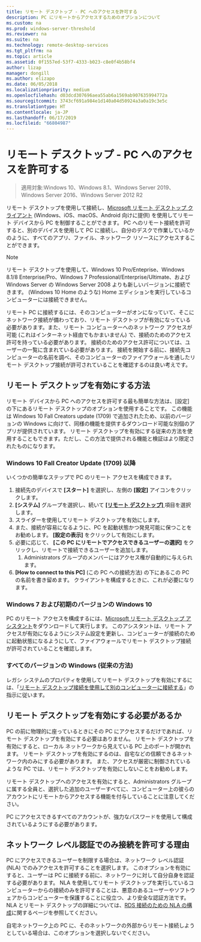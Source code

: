 ```yaml
---
title: リモート デスクトップ - PC へのアクセスを許可する
description: PC にリモートからアクセスするためのオプションについて
ms.custom: na
ms.prod: windows-server-threshold
ms.reviewer: na
ms.suite: na
ms.technology: remote-desktop-services
ms.tgt_pltfrm: na
ms.topic: article
ms.assetid: 0f1557ed-53f7-4333-b023-c8e0f4b58bf4
author: lizap
manager: dongill
ms.author: elizapo
ms.date: 06/05/2018
ms.localizationpriority: medium
ms.openlocfilehash: d03dcd307696aea55ab6a1569ab907635994772a
ms.sourcegitcommit: 3743cf691a984e1d140a04d50924a3a0a19c3e5c
ms.translationtype: HT
ms.contentlocale: ja-JP
ms.lasthandoff: 06/17/2019
ms.locfileid: "66804987"
---
```

# <a name="remote-desktop---allow-access-to-your-pc"></a>リモート デスクトップ - PC へのアクセスを許可する

>適用対象:Windows 10、Windows 8.1、Windows Server 2019、Windows Server 2016、Windows Server 2012 R2

リモート デスクトップを使用して接続し、[Microsoft リモート デスクトップ クライアント](remote-desktop-clients.md) (Windows、iOS、macOS、Android 向けに提供) を使用してリモート デバイスから PC を制御することができます。 PC へのリモート接続を許可すると、別のデバイスを使用して PC に接続し、自分のデスクで作業しているかのように、すべてのアプリ、ファイル、ネットワーク リソースにアクセスすることができます。  

> [!NOTE]
> リモート デスクトップを使用して、Windows 10 Pro/Enteprise、Windows 8.1/8 Enterprise/Pro、Windows 7 Professional/Enterprise/Ultimate、および Windows Server の Windows Server 2008 よりも新しいバージョンに接続できます。 (Windows 10 Home のような) Home エディションを実行しているコンピューターには接続できません。 

リモート PC に接続するには、そのコンピューターがオンになっていて、そこにネットワーク接続が備わっており、リモート デスクトップが有効になっている必要があります。また、リモート コンピューターへのネットワーク アクセスが可能 (これはインターネット経由でもかまいません) で、接続のためのアクセス許可を持っている必要があります。 接続のためのアクセス許可については、ユーザーの一覧に含まれている必要があります。 接続を開始する前に、接続先コンピューターの名前を調べ、そのコンピューターのファイアウォールを通したリモート デスクトップ接続が許可されていることを確認するのは良い考えです。

## <a name="how-to-enable-remote-desktop"></a>リモート デスクトップを有効にする方法

リモート デバイスから PC へのアクセスを許可する最も簡単な方法は、[設定] の下にあるリモート デスクトップのオプションを使用することです。 この機能は Windows 10 Fall Creators update (1709) で追加されたため、以前のバージョンの Windows に向けて、同様の機能を提供するダウンロード可能な別個のアプリが提供されています。 リモート デスクトップを有効にする従来の方法を使用することもできます。ただし、この方法で提供される機能と検証はより限定されたものになります。

### <a name="windows-10-fall-creator-update-1709-or-later"></a>Windows 10 Fall Creator Update (1709) 以降

いくつかの簡単なステップで PC のリモート アクセスを構成できます。
1. 接続先のデバイスで **[スタート]** を選択し、左側の **[設定]** アイコンをクリックします。
2. **[システム]** グループを選択し、続いて [ **[リモート デスクトップ]** ](ms-settings:remotedesktop) 項目を選択します。
3. スライダーを使用してリモート デスクトップを有効にします。
4. また、接続が容易になるように、PC を起動状態かつ発見可能に保つことをお勧めします。 **[設定の表示]** をクリックして有効にします。
5. 必要に応じて、 **[この PC にリモートでアクセスできるユーザーの選択]** をクリックし、リモートで接続できるユーザーを追加します。
   1. Administrators グループのメンバーにはアクセス権が自動的に与えられます。
6. **[How to connect to this PC]** (この PC への接続方法) の下にあるこの PC の名前を書き留めます。 クライアントを構成するときに、これが必要になります。

### <a name="windows-7-and-early-version-of-windows-10"></a>Windows 7 および初期のバージョンの Windows 10

PC のリモート アクセスを構成するには、[Microsoft リモート デスクトップ アシスタント](https://www.microsoft.com/download/details.aspx?id=50042)をダウンロードして実行します。 このアシスタントは、リモート アクセスが有効になるようにシステム設定を更新し、コンピューターが接続のために起動状態になるようにして、ファイアウォールでリモート デスクトップ接続が許可されていることを確認します。 

### <a name="all-versions-of-windows-legacy-method"></a>すべてのバージョンの Windows (従来の方法)

レガシ システムのプロパティを使用してリモート デスクトップを有効にするには、「[リモート デスクトップ接続を使用して別のコンピューターに接続する](https://windows.microsoft.com/windows/remote-desktop-connection-faq)」の指示に従います。

## <a name="should-i-enable-remote-desktop"></a>リモート デスクトップを有効にする必要があるか

PC の前に物理的に座っているときにその PC にアクセスするだけであれば、リモート デスクトップを有効にする必要はありません。 リモート デスクトップを有効にすると、ローカル ネットワークから見えている PC 上のポートが開かれます。 リモート デスクトップを有効にするのは、自宅などの信頼できるネットワーク内のみにする必要があります。 また、アクセスが厳密に制御されているような PC では、リモート デスクトップを有効にしないことをお勧めします。

リモート デスクトップへのアクセスを有効にすると、Administrators グループに属する全員と、選択した追加のユーザーすべてに、コンピューター上の彼らのアカウントにリモートからアクセスする機能を付与していることに注意してください。

PC にアクセスできるすべてのアカウントが、強力なパスワードを使用して構成されているようにする必要があります。

## <a name="why-allow-connections-only-with-network-level-authentication"></a>ネットワーク レベル認証でのみ接続を許可する理由 

PC にアクセスできるユーザーを制限する場合は、ネットワーク レベル認証 (NLA) でのみアクセスを許可することを選択します。 このオプションを有効にすると、ユーザーは PC に接続する前に、ネットワークに対して自分自身を認証する必要があります。 NLA を使用してリモート デスクトップを実行しているコンピューターからの接続のみを許可することは、悪意のあるユーザーやソフトウェアからコンピューターを保護することに役立つ、より安全な認証方法です。 NLA とリモート デスクトップの詳細については、[RDS 接続のための NLA の構成](https://technet.microsoft.com/library/cc732713(v=ws.11).aspx)に関するページを参照してください。

自宅ネットワーク上の PC に、そのネットワークの外部からリモート接続しようとしている場合は、このオプションを選択しないでください。
